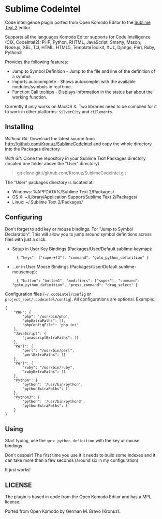 Sublime CodeIntel
=================

Code intelligence plugin ported from Open Komodo Editor to the [Sublime Text 2](http://sublimetext.com "Sublime Text 2") editor.

Supports all the languages Komodo Editor supports for Code Intelligence (CIX, CodeIntel2):
    PHP, Python, RHTML, JavaScript, Smarty, Mason, Node.js, XBL, Tcl, HTML, HTML5, TemplateToolkit, XUL, Django, Perl, Ruby, Python3

Provides the following features:

* Jump to Symbol Definition - Jump to the file and line of the definition of a symbol.
* Imports autocomplete - Shows autocomplet with the available modules/symbols in real time.
* Function Call tooltips - Displays information in the status bar about the working function.

Currently it only works on MacOS X. Two libraries need to be compiled for it to work in other platforms: `SilverCity` and `ciElements`.


Installing
----------
*Without Git:* Download the latest source from http://github.com/Kronuz/SublimeCodeIntel and copy the whole directory into the Packages directory.

*With Git:* Clone the repository in your Sublime Text Packages directory (located one folder above the "User" directory)

> git clone git://github.com/Kronuz/SublimeCodeIntel.git


The "User" packages directory is located at:

* Windows:
    %APPDATA%/Sublime Text 2/Packages/
* OS X:
    ~/Library/Application Support/Sublime Text 2/Packages/
* Linux:
    ~/.Sublime Text 2/Packages/


Configuring
-----------
Don't forget to add key or mouse bindings. For "Jump to Symbol Declaration".
This will allow you to jump around symbol definitions across files with just a click.

* Setup in User Key Bindings (Packages/User/Default.sublime-keymap):

        { "keys": ["super+f3"], "command": "goto_python_definition" }

* ...or in User Mouse Bindings (Packages/User/Default.sublime-mousemap):

        { "button": "button1", "modifiers": ["super"], "command": "goto_python_definition", "press_command": "drag_select" }

Configuration files (`~/.codeintel/config` or `project_root/.codeintel/config`). All configurations are optional. Example::

    {
        "PHP": {
            "php": '/usr/bin/php',
            "phpExtraPaths": [],
            "phpConfigFile": 'php.ini'
        },
        "JavaScript": {
            "javascriptExtraPaths": []
        },
        "Perl": {
            "perl": "/usr/bin/perl",
            "perlExtraPaths": []
        },
        "Perl": {
            "ruby": "/usr/bin/ruby",
            "rubyExtraPaths": []
        },
        "Python": {
            "python": '/usr/bin/python',
            "pythonExtraPaths": []
        },
        "Python3": {
            "python": '/usr/bin/python3',
            "pythonExtraPaths": []
        }
    }

Using
-----
Start typing, use the `goto_python_definition` with the key or mouse bindings.

Don't despair! The first time you use it it needs to build some indexes and it can take more than a few seconds (around six in my configuration).

It just works!

LICENSE
-------
The plugin is based in code from the Open Komodo Editor and has a MPL license.

Ported from Open Komodo by German M. Bravo (Kronuz).
